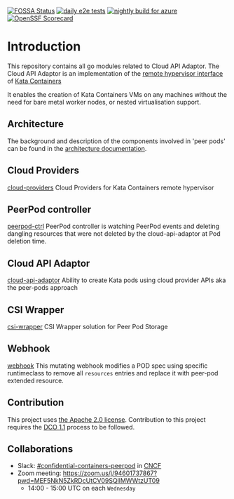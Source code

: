 [![FOSSA Status](https://app.fossa.com/api/projects/git%2Bgithub.com%2Fconfidential-containers%2Fcloud-api-adaptor.svg?type=shield&issueType=license)](https://app.fossa.com/projects/git%2Bgithub.com%2Fconfidential-containers%2Fcloud-api-adaptor?ref=badge_shield&issueType=license)
[![daily e2e tests](https://github.com/confidential-containers/cloud-api-adaptor/actions/workflows/daily-e2e-tests.yaml/badge.svg)](https://github.com/confidential-containers/cloud-api-adaptor/actions/workflows/daily-e2e-tests.yaml)
[![nightly build for azure](https://github.com/confidential-containers/cloud-api-adaptor/actions/workflows/azure-nightly-build.yml/badge.svg)](https://github.com/confidential-containers/cloud-api-adaptor/actions/workflows/azure-nightly-build.yml)
[![OpenSSF Scorecard](https://api.scorecard.dev/projects/github.com/confidential-containers/cloud-api-adaptor/badge)](https://scorecard.dev/viewer/?uri=github.com/confidential-containers/cloud-api-adaptor)

# Introduction

This repository contains all go modules related to Cloud API Adaptor. The Cloud API Adaptor is an implementation of the
[remote hypervisor interface](https://github.com/kata-containers/kata-containers/blob/main/src/runtime/virtcontainers/remote.go)
of [Kata Containers](https://github.com/kata-containers/kata-containers)

It enables the creation of Kata Containers VMs on any machines without the need for bare metal worker nodes,
or nested virtualisation support.

## Architecture

The background and description of the components involved in 'peer pods' can be found in the [architecture documentation](./docs/architecture.md).

## Cloud Providers
[cloud-providers](./src/cloud-providers/) Cloud Providers for Kata Containers remote hypervisor

## PeerPod controller
[peerpod-ctrl](./src/peerpod-ctrl/) PeerPod controller is watching PeerPod events and deleting dangling resources that were not deleted by the cloud-api-adaptor at Pod deletion time.

## Cloud API Adaptor
[cloud-api-adaptor](./src/cloud-api-adaptor/) Ability to create Kata pods using cloud provider APIs aka the peer-pods approach

## CSI Wrapper
[csi-wrapper](./src/csi-wrapper/) CSI Wrapper solution for Peer Pod Storage

## Webhook
[webhook](./src/webhook/) This mutating webhook modifies a POD spec using specific runtimeclass to remove all `resources` entries and replace it with peer-pod extended resource.

## Contribution

This project uses [the Apache 2.0 license](./LICENSE). Contribution to this project requires the [DCO 1.1](./DCO1.1.txt) process to be followed.

## Collaborations

* Slack: [#confidential-containers-peerpod](https://cloud-native.slack.com/archives/C04A2EJ70BX) in [CNCF](https://communityinviter.com/apps/cloud-native/cncf)
* Zoom meeting: https://zoom.us/j/94601737867?pwd=MEF5NkN5ZkRDcUtCV09SQllMWWtzUT09
    * 14:00 - 15:00 UTC on each `Wednesday`
